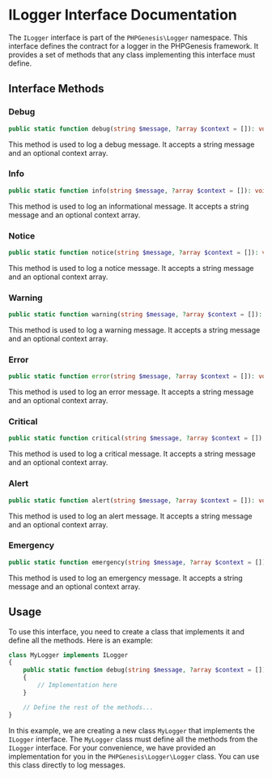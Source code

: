 # ILogger Interface Documentation

The `ILogger` interface is part of the `PHPGenesis\Logger` namespace. This interface defines the contract for a logger in the PHPGenesis framework. It provides a set of
methods that any class implementing this interface must define.

## Interface Methods

### Debug

```php
public static function debug(string $message, ?array $context = []): void
```

This method is used to log a debug message. It accepts a string message and an optional context array.

### Info

```php
public static function info(string $message, ?array $context = []): void
```

This method is used to log an informational message. It accepts a string message and an optional context array.

### Notice

```php
public static function notice(string $message, ?array $context = []): void
```

This method is used to log a notice message. It accepts a string message and an optional context array.

### Warning

```php
public static function warning(string $message, ?array $context = []): void
```

This method is used to log a warning message. It accepts a string message and an optional context array.

### Error

```php
public static function error(string $message, ?array $context = []): void
```

This method is used to log an error message. It accepts a string message and an optional context array.

### Critical

```php
public static function critical(string $message, ?array $context = []): void
```

This method is used to log a critical message. It accepts a string message and an optional context array.

### Alert

```php
public static function alert(string $message, ?array $context = []): void
```

This method is used to log an alert message. It accepts a string message and an optional context array.

### Emergency

```php
public static function emergency(string $message, ?array $context = []): void
```

This method is used to log an emergency message. It accepts a string message and an optional context array.

## Usage

To use this interface, you need to create a class that implements it and define all the methods. Here is an example:

```php
class MyLogger implements ILogger
{
    public static function debug(string $message, ?array $context = []): void
    {
        // Implementation here
    }

    // Define the rest of the methods...
}
```

In this example, we are creating a new class `MyLogger` that implements the `ILogger` interface. The `MyLogger` class must define all the methods from the `ILogger`
interface. For your convenience, we have provided an implementation for you in the `PHPGenesis\Logger\Logger` class. You can use this class directly to log messages.